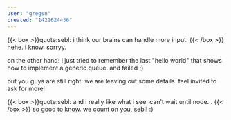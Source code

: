 ```yaml
---
user: "gregsn"
created: "1422624436"
---
```


{{< box >}}quote:sebl:
i think our brains can handle more input.{{< /box >}}
hehe. i know. sorryy. 

on the other hand: i just tried to remember the last "hello world" that shows how to implement a generic queue. and failed ;)

but you guys are still right: we are leaving out some details. feel invited to ask for more!

{{< box >}}quote:sebl:
and i really like what i see. can't wait until node...{{< /box >}}
so good to know. we count on you, sebl! :)
